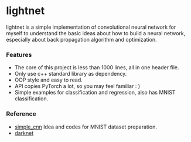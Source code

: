# lightnet

lightnet is a simple implementation of convolutional neural network for myself to understand the basic ideas about how to build a neural network, especially about back propagation algorithm and optimization.

### Features

* The core of this project is less than 1000 lines, all in one header file.
* Only use c++ standard library as dependency.
* OOP style and easy to read. 
* API copies PyTorch a lot, so you may feel familiar : )
* Simple examples for classification and regression, also has MNIST classification.

### Reference
* [simple_cnn](https://github.com/can1357/simple_cnn)
    Idea and codes for MNIST dataset preparation.
* [darknet](https://github.com/pjreddie/darknet)



